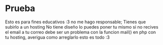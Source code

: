 # Prueba
Esto es para fines educativos :3 no me hago responsable;
Tienes que subirlo a un hosting 
No tiene diseño lo puedes poner tu mismo
si no recives el email a tu correo debe ser un problema con la funcion mail() en php con tu hosting, averigua como arreglarlo
esto es todo :3 
